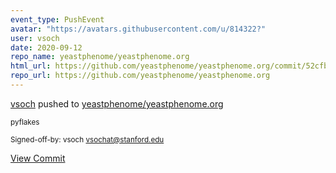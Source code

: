 ```yaml
---
event_type: PushEvent
avatar: "https://avatars.githubusercontent.com/u/814322?"
user: vsoch
date: 2020-09-12
repo_name: yeastphenome/yeastphenome.org
html_url: https://github.com/yeastphenome/yeastphenome.org/commit/52cfb21b141d97787ae4a3bc41498ad84d344320
repo_url: https://github.com/yeastphenome/yeastphenome.org
---
```


<a href='https://github.com/vsoch' target='_blank'>vsoch</a> pushed to <a href='https://github.com/yeastphenome/yeastphenome.org' target='_blank'>yeastphenome/yeastphenome.org</a>

<small>pyflakes

Signed-off-by: vsoch <vsochat@stanford.edu></small>

<a href='https://github.com/yeastphenome/yeastphenome.org/commit/52cfb21b141d97787ae4a3bc41498ad84d344320' target='_blank'>View Commit</a>